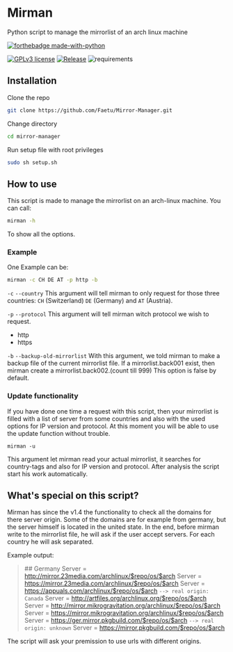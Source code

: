 # Mirman
Python script to manage the mirrorlist of an arch linux machine

[![forthebadge made-with-python](http://ForTheBadge.com/images/badges/made-with-python.svg)](https://www.python.org/)

[![GPLv3 license](https://img.shields.io/badge/License-GPLv3-blue.svg)](http://perso.crans.org/besson/LICENSE.html) [![Release](https://img.shields.io/github/v/release/Faetu/mirror-manager.svg?include_prereleases)](https://github.com/Faetu/Mirror-Manager/releases) ![requirements](https://img.shields.io/badge/requirements-up%20to%20date-green)


## Installation
Clone the repo
```sh
git clone https://github.com/Faetu/Mirror-Manager.git
```
Change directory
```sh
cd mirror-manager
```
Run setup file with root privileges
```sh
sudo sh setup.sh
```
## How to use
This script is made to manage the mirrorlist on an arch-linux machine.
You can call: 
```sh
mirman -h
```
To show all the options.
### Example
One Example can be:
```sh
mirman -c CH DE AT -p http -b
```
`-c` `--country`
This argument will tell mirman to only request for those three countries: `CH` (Switzerland) `DE` (Germany) and `AT` (Austria).


`-p` `--protocol`
This argument will tell mirman witch protocol we wish to request.


 - http
 - https


`-b` `--backup-old-mirrorlist`
With this argument, we told mirman to make a backup file of the current mirrorlist file.
If a mirrorlist.back001 exist, then mirman create a mirrorlist.back002.(count till 999)
This option is false by default.


### Update functionality
If you have done one time a request with this script, then your mirrorlist is filled with a list of server from some countries and also with the used options for IP version and protocol.
At this moment you will be able to use the update function without trouble.


    mirman -u


This argument let mirman read your actual mirrorlist, it searches for country-tags and also for IP version and protocol. After analysis the script start his work automatically.


## What's special on this script?
Mirman has since the v1.4 the functionality to check all the domains for there server origin.
Some of the domains are for example from germany, but the server himself is located in the united state. In the end, before mirman write to the mirrorlist file, he will ask if the user accept servers. For each country he will ask separated.

Example output:

> \## Germany
 Server = http://mirror.23media.com/archlinux/$repo/os/$arch
 Server = https://mirror.23media.com/archlinux/$repo/os/$arch
 Server = https://appuals.com/archlinux/$repo/os/$arch `--> real origin: Canada`
 Server = http://artfiles.org/archlinux.org/$repo/os/$arch
 Server = http://mirror.mikrogravitation.org/archlinux/$repo/os/$arch
 Server = https://mirror.mikrogravitation.org/archlinux/$repo/os/$arch
 Server = https://ger.mirror.pkgbuild.com/$repo/os/$arch `--> real origin: unknown`
 Server = https://mirror.pkgbuild.com/$repo/os/$arch

The script will ask your premission to use urls with different origins.

